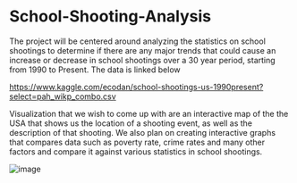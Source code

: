 # School-Shooting-Analysis

  The project will be centered around analyzing the statistics on school shootings to determine if there are any major trends that could cause an increase or decrease in school shootings over a 30 year period, starting from 1990 to Present. The data is linked below
  
  https://www.kaggle.com/ecodan/school-shootings-us-1990present?select=pah_wikp_combo.csv
  
  Visualization that we wish to come up with are an interactive map of the the USA that shows us
  the location of a shooting event, as well as the description of that shooting. We also plan
  on creating interactive graphs that compares data such as poverty rate, crime rates and many other 
  factors and compare it against various statistics in school shootings.
  
  
![image](https://user-images.githubusercontent.com/77305768/121836830-4176b900-cca2-11eb-9f6f-afc8aa4340e6.png)
